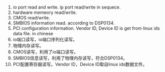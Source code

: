 1. io port read and write. ip port read/write in sequece.
2. hardware memeory read/write.
3. CMOS read/write.
4. SMBIOS information read. according to DSP0134.
5. PCI configuration information. Vendor ID, Device ID is get from linux ids data file.
in chinese
1. io端口读写，io端口序列化读写。
2. 物理内存读写。
3. CMOS读写，利用了io端口读写。
3. SMBIOS信息读写，利用了物理内存读写，符合DSP0134。
4. PCI配置寄存器读写。Vendor ID，Device ID取自linux ids数据文件。